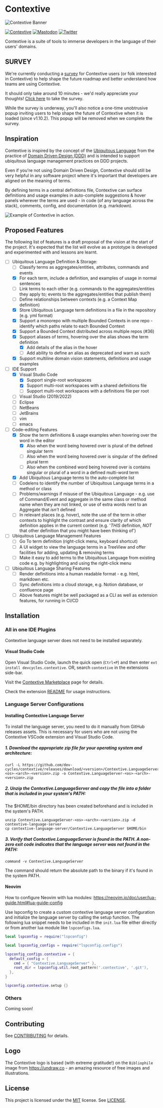 # Contextive

![Contextive Banner](images/contextive_banner.png)

[![Contextive](https://github.com/dev-cycles/contextive/actions/workflows/contextive-vscode.yml/badge.svg)](https://github.com/dev-cycles/contextive/actions/workflows/contextive-vscode.yml) [![Mastodon](https://img.shields.io/mastodon/follow/111227986489537355?domain=https%3A%2F%2Ftechhub.social%2F
)](https://techhub.social/@contextive) [![Twitter](https://img.shields.io/twitter/follow/contextive_tech?label=Follow%20Contextive)](https://twitter.com/intent/follow?screen_name=contextive_tech) 

Contextive is a suite of tools to immerse developers in the language of their users' domains.

## SURVEY

We're currently conducting a [survey](https://forms.gle/3pJSUYmLHv5RQ1m1A) for Contextive users (or folk interested in Contextive) to help shape the future roadmap and better understand how teams are using Contextive.

It should only take around 10 minutes - we'd really appreciate your thoughts! [Click here](https://forms.gle/3pJSUYmLHv5RQ1m1A) to take the survey.

While the survey is underway, you'll also notice a one-time unobtrusive popup inviting users to help shape the future of Contextive when it is loaded (since v1.10.2).  This popup will be removed when we complete the survey.

## Inspiration

Contextive is inspired by the concept of the [Ubiquitous Language](https://martinfowler.com/bliki/UbiquitousLanguage.html) from the practice of [Domain Driven Design (DDD)](https://martinfowler.com/bliki/DomainDrivenDesign.html) and is intended to support ubiquitous language management practices on DDD projects.

Even if you're not using Domain Driven Design, Contextive should still be very helpful in any software project where it's important that developers are aligned on the meaning of terms.

By defining terms in a central definitions file, Contextive can surface definitions and usage examples in auto-complete suggestions & hover panels wherever the terms are used - in code (of any language across the stack), comments, config, and documentation (e.g. markdown).

![Example of Contextive in action.](src/vscode/contextive/images/simple-auto-complete-demo.gif)

## Proposed Features

The following list of features is a draft proposal of the vision at the start of the project.  It's expected that the list will evolve as a prototype is developed and experimented with and lessons are learnt.

* [ ] Ubiquitous Language Definition & Storage:
  * [ ] Classify terms as aggregates/entities, attributes, commands and events
  * [x] For each term, include a definition, and examples of usage in normal sentences
  * [ ] Link terms to each other (e.g. commands to the aggregates/entities they apply to; events to the aggregates/entities that publish them)
  * [ ] Define relationships between contexts (e.g. a Context Map definition)
  * [x] Store Ubiquitous Language term definitions in a file in the repository (e.g. yml format)
  * [x] Support a monorepo with multiple Bounded Contexts in one repo - identify which paths relate to each Bounded Context
  * [x] Support a Bounded Context distributed across multiple repos (#36)
  * [x] Support aliases of terms, hovering over the alias shows the term definition
    * [x] Add details of the alias in the hover
    * [ ] Add ability to define an alias as deprecated and warn as such
  * [x] Support multiline domain vision statements, definitions and usage examples
* [ ] IDE Support
  * [x] Visual Studio Code
    * [x] Support single-root workspaces
    * [x] Support multi-root workspaces with a shared definitions file
    * [ ] Support multi-root workspaces with a definitions file per root
  * [ ] Visual Studio (2019/2022)
  * [ ] Eclipse
  * [ ] NetBeans
  * [ ] JetBrains
  * [ ] vim
  * [ ] emacs
* [ ] Code-editing Features
  * [x] Show the term definitions & usage examples when hovering over the word in the editor 
    * [x] Also when the word being hovered over is plural of the defined singular term
    * [ ] Also when the word being hovered over is singular of the defined plural term
    * [ ] Also when the combined word being hovered over is contains singular or plural of a word in a defined multi-word term
  * [x] Add Ubiquitous Language terms to the auto-complete list
  * [ ] Codelens to identify the number of Ubiquitous Language terms in a method or class
  * [ ] Problems/warnings if misuse of the Ubiquitous Language - e.g. use of Command/Event and aggregate in the same class or method name when they are not linked, or use of extra words next to an Aggregate that _isn't_ defined
  * [ ] In relevant places (e.g. hover), note the use of the term in other contexts to highlight the contrast and ensure clarity of which definition applies in the current context (e.g. '_THIS_ definition, _NOT_ that other definition that you might have been thinking of')
* [ ] Ubiquitous Language Management Features
  * [ ] Go To term definition (right-click menu, keyboard shortcut)
  * [ ] A UI widget to view the language terms in a TreeView and offer facilities for adding, updating & removing terms
  * [ ] Make it easy to add terms to the Ubiquitous Language from existing code e.g. by highlighting and using the right-click menu
* [ ] Ubiquitous Language Sharing Features
  * [ ] Render definitions into a human readable format - e.g. html, markdown etc.
  * [ ] Sync definitions into a cloud storage, e.g. Notion database, or confluence page
  * [ ] Above features might be well packaged as a CLI as well as extension features, for running in CI/CD

## Installation

### All in one IDE Plugins

Contextive language server does not need to be installed separately.

#### Visual Studio Code

Open Visual Studio Code, launch the quick open (`Ctrl+P`) and then enter `ext install devcycles.contextive`.  OR, search `contextive` in the extensions side-bar.

Visit the [Contextive Marketplace](https://marketplace.visualstudio.com/items?itemName=devcycles.contextive) page for details.

Check the extension [README](src/vscode/contextive/README.md) for usage instructions.

### Language Server Configurations

#### Installing Contextive Language Server

To install the language server, you need to do it manually from GitHub releases assets. This is necessary for users who are not using the Contextive VSCode extension and Visual Studio Code.

##### 1. Download the appropriate zip file for your operating system and architecture:

```shell
curl -L https://github.com/dev-cycles/contextive/releases/download/<version>/Contextive.LanguageServer-<os>-<arch>-<version>.zip -o Contextive.LanguageServer-<os>-<arch>-<version>.zip
```

##### 2. Unzip the Contextive.LanguageServer and copy the file into a folder that is included in your system's PATH:

The $HOME/bin directory has been created beforehand and is included in the system's PATH.

```shell
unzip Contextive.LanguageServer-<os>-<arch>-<version>.zip -d contextive-language-server
cp contextive-language-server/Contextive.LanguageServer $HOME/bin
```

##### 3. Verify that Contextive.LanguageServer is found in the PATH. A non-zero exit code indicates that the language server was not found in the PATH:

```shell
command -v Contextive.LanguageServer
```

The command should return the absolute path to the binary if it's found in the system PATH.

#### Neovim

How to configure Neovim with lua modules: https://neovim.io/doc/user/lua-guide.html#lua-guide-config

Use lspconfig to create a custom contextive language server configuration and initialize the language server by calling the setup function. The following lua snippet needs to be included in the `init.lua` file either directly or from another lua module like `lspconfigs.lua`.

```lua
local lspconfig = require("lspconfig")

local lspconfig_configs = require("lspconfig.configs")

lspconfig_configs.contextive = {
  default_config = {
    cmd = { "Contextive.LanguageServer" },
    root_dir = lspconfig.util.root_pattern('.contextive', '.git'),
  },
}

lspconfig.contextive.setup {}
```

### Others

Coming soon!

## Contributing

See [CONTRIBUTING](./CONTRIBUTING.md) for details.

## Logo

The Contextive logo is based (with extreme gratitude!) on the `Bibliophile` image from https://undraw.co - an amazing resource of free images and illustrations.

## License

This project is licensed under the [MIT](https://choosealicense.com/licenses/mit/) license.  See [LICENSE](LICENSE).
